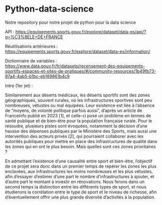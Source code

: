 # Python-data-science
Notre repository pour notre projet de python pour la data science

API : https://equipements.sports.gouv.fr/explore/dataset/data-es/api/?q=%C3%8ELE+DE+FRANCE

Réutilisations antérieures : https://equipements.sports.gouv.fr/explore/dataset/data-es/information/

Dictionnaire de variables : https://www.data.gouv.fr/fr/datasets/recensement-des-equipements-sportifs-espaces-et-sites-de-pratiques/#/community-resources/1b49fb73-97a4-4ab5-b1bc-eb169661b4c9

Intro (1er jet) : 

Similairement aux déserts médicaux, les déserts sportifs sont des zones géographiques, souvent rurales, où les infrastructures sportives sont peu nombreuses, vétustes ou mal équipées. Leur existence est liée à l’absence de “moyens, de volonté politique parfois aussi”, d’après un article de Franceinfo publié en 2023 [1], et celle-ci pose un problème en termes de santé publique et de bien-être pour la population française rurale. Pour le résoudre, plusieurs pistes sont évoquées, notamment la décision d’une hausse des dépenses publiques par le Ministère des Sports, mais aussi une intervention des acteurs privés [2], qui pourraient collaborer avec les autorités publiques pour mettre en place des infrastructures de qualité dans les zones qui en ont le plus besoin. Mais quelles sont ces zones prioritaires ? 

En admettant l’existence d’une causalité entre sport et bien-être, l’objectif de ce projet sera donc dans un premier temps de repérer les zones les plus enclavées, aux infrastructures les moins nombreuses et les plus vétustes, afin d’essayer d’estimer d’une part le nombre d’infrastructures à ajouter, et d’autre part le montant à investir en rénovations. Nous ferons dans un second temps la distinction entre les différents types de sport, et nous étudierons la corrélation entre le type de sport et le niveau de richesse, afin d’éventuellement offrir une plus grande diversité d’activités à la population.

